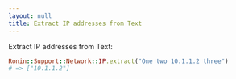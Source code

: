 ```yaml
---
layout: null
title: Extract IP addresses from Text
---
```


Extract IP addresses from Text:

```ruby
Ronin::Support::Network::IP.extract("One two 10.1.1.2 three")
# => ["10.1.1.2"]
```
